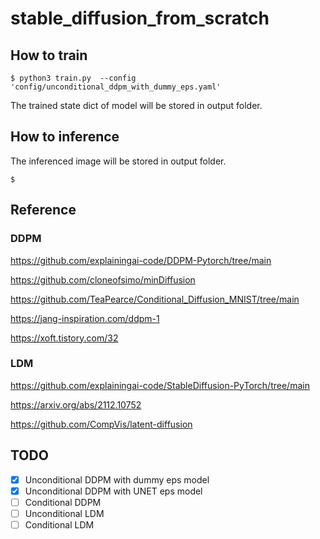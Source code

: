 # stable_diffusion_from_scratch


## How to train
```console
$ python3 train.py  --config 'config/unconditional_ddpm_with_dummy_eps.yaml'
```
The trained state dict of model will be stored in output folder.

## How to inference
The inferenced image will be stored in output folder.
```console
$ 
```


## Reference

### DDPM
https://github.com/explainingai-code/DDPM-Pytorch/tree/main

https://github.com/cloneofsimo/minDiffusion

https://github.com/TeaPearce/Conditional_Diffusion_MNIST/tree/main

https://jang-inspiration.com/ddpm-1

https://xoft.tistory.com/32

### LDM
https://github.com/explainingai-code/StableDiffusion-PyTorch/tree/main

https://arxiv.org/abs/2112.10752

https://github.com/CompVis/latent-diffusion

## TODO

- [x] Unconditional DDPM with dummy eps model
- [x] Unconditional DDPM with UNET eps model
- [ ] Conditional DDPM
- [ ] Unconditional LDM
- [ ] Conditional LDM